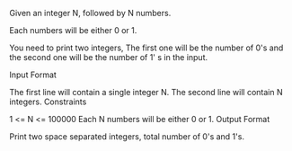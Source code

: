 Given an integer N, followed by N numbers.

Each numbers will be either 0 or 1.

You need to print two integers, The first one will be the number of 0's and the second one will be the number of 1' s in the input.

Input Format

The first line will contain a single integer N.
The second line will contain N integers.
Constraints

1 <= N <= 100000
Each N numbers will be either 0 or 1.
Output Format

Print two space separated integers, total number of 0's and 1's.
